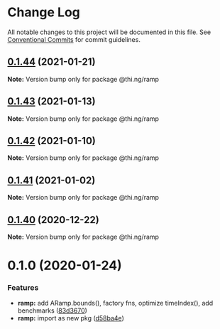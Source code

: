 # Change Log

All notable changes to this project will be documented in this file.
See [Conventional Commits](https://conventionalcommits.org) for commit guidelines.

## [0.1.44](https://github.com/thi-ng/umbrella/compare/@thi.ng/ramp@0.1.43...@thi.ng/ramp@0.1.44) (2021-01-21)

**Note:** Version bump only for package @thi.ng/ramp





## [0.1.43](https://github.com/thi-ng/umbrella/compare/@thi.ng/ramp@0.1.42...@thi.ng/ramp@0.1.43) (2021-01-13)

**Note:** Version bump only for package @thi.ng/ramp





## [0.1.42](https://github.com/thi-ng/umbrella/compare/@thi.ng/ramp@0.1.41...@thi.ng/ramp@0.1.42) (2021-01-10)

**Note:** Version bump only for package @thi.ng/ramp





## [0.1.41](https://github.com/thi-ng/umbrella/compare/@thi.ng/ramp@0.1.40...@thi.ng/ramp@0.1.41) (2021-01-02)

**Note:** Version bump only for package @thi.ng/ramp





## [0.1.40](https://github.com/thi-ng/umbrella/compare/@thi.ng/ramp@0.1.39...@thi.ng/ramp@0.1.40) (2020-12-22)

**Note:** Version bump only for package @thi.ng/ramp





# 0.1.0 (2020-01-24)

### Features

* **ramp:** add ARamp.bounds(), factory fns, optimize timeIndex(), add benchmarks ([83d3670](https://github.com/thi-ng/umbrella/commit/83d3670c7322fd2b47c27e0bda896b9ab83ffd7c))
* **ramp:** import as new pkg ([d58ba4e](https://github.com/thi-ng/umbrella/commit/d58ba4ed4d2ba76ca9c748cf23fcd86a0ff9cca7))
